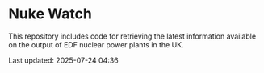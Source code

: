 # Nuke Watch

This repository includes code for retrieving the latest information available on the output of EDF nuclear power plants in the UK.

Last updated: 2025-07-24 04:36